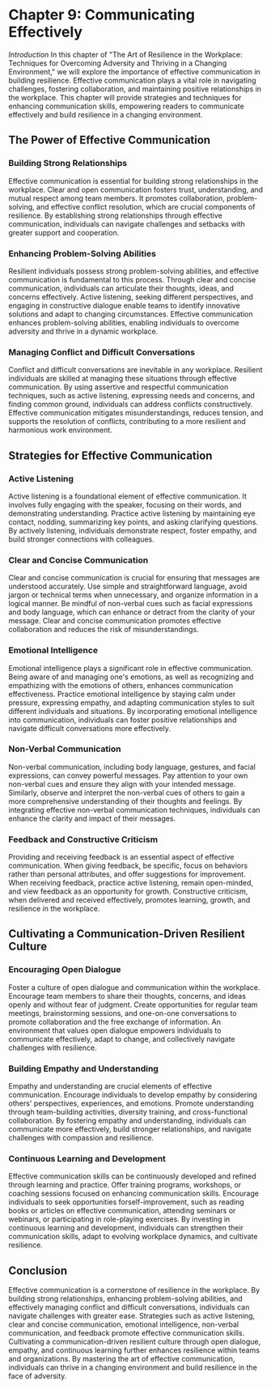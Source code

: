 Chapter 9: Communicating Effectively
====================================

*Introduction* In this chapter of "The Art of Resilience in the Workplace: Techniques for Overcoming Adversity and Thriving in a Changing Environment," we will explore the importance of effective communication in building resilience. Effective communication plays a vital role in navigating challenges, fostering collaboration, and maintaining positive relationships in the workplace. This chapter will provide strategies and techniques for enhancing communication skills, empowering readers to communicate effectively and build resilience in a changing environment.

The Power of Effective Communication
------------------------------------

### Building Strong Relationships

Effective communication is essential for building strong relationships in the workplace. Clear and open communication fosters trust, understanding, and mutual respect among team members. It promotes collaboration, problem-solving, and effective conflict resolution, which are crucial components of resilience. By establishing strong relationships through effective communication, individuals can navigate challenges and setbacks with greater support and cooperation.

### Enhancing Problem-Solving Abilities

Resilient individuals possess strong problem-solving abilities, and effective communication is fundamental to this process. Through clear and concise communication, individuals can articulate their thoughts, ideas, and concerns effectively. Active listening, seeking different perspectives, and engaging in constructive dialogue enable teams to identify innovative solutions and adapt to changing circumstances. Effective communication enhances problem-solving abilities, enabling individuals to overcome adversity and thrive in a dynamic workplace.

### Managing Conflict and Difficult Conversations

Conflict and difficult conversations are inevitable in any workplace. Resilient individuals are skilled at managing these situations through effective communication. By using assertive and respectful communication techniques, such as active listening, expressing needs and concerns, and finding common ground, individuals can address conflicts constructively. Effective communication mitigates misunderstandings, reduces tension, and supports the resolution of conflicts, contributing to a more resilient and harmonious work environment.

Strategies for Effective Communication
--------------------------------------

### Active Listening

Active listening is a foundational element of effective communication. It involves fully engaging with the speaker, focusing on their words, and demonstrating understanding. Practice active listening by maintaining eye contact, nodding, summarizing key points, and asking clarifying questions. By actively listening, individuals demonstrate respect, foster empathy, and build stronger connections with colleagues.

### Clear and Concise Communication

Clear and concise communication is crucial for ensuring that messages are understood accurately. Use simple and straightforward language, avoid jargon or technical terms when unnecessary, and organize information in a logical manner. Be mindful of non-verbal cues such as facial expressions and body language, which can enhance or detract from the clarity of your message. Clear and concise communication promotes effective collaboration and reduces the risk of misunderstandings.

### Emotional Intelligence

Emotional intelligence plays a significant role in effective communication. Being aware of and managing one's emotions, as well as recognizing and empathizing with the emotions of others, enhances communication effectiveness. Practice emotional intelligence by staying calm under pressure, expressing empathy, and adapting communication styles to suit different individuals and situations. By incorporating emotional intelligence into communication, individuals can foster positive relationships and navigate difficult conversations more effectively.

### Non-Verbal Communication

Non-verbal communication, including body language, gestures, and facial expressions, can convey powerful messages. Pay attention to your own non-verbal cues and ensure they align with your intended message. Similarly, observe and interpret the non-verbal cues of others to gain a more comprehensive understanding of their thoughts and feelings. By integrating effective non-verbal communication techniques, individuals can enhance the clarity and impact of their messages.

### Feedback and Constructive Criticism

Providing and receiving feedback is an essential aspect of effective communication. When giving feedback, be specific, focus on behaviors rather than personal attributes, and offer suggestions for improvement. When receiving feedback, practice active listening, remain open-minded, and view feedback as an opportunity for growth. Constructive criticism, when delivered and received effectively, promotes learning, growth, and resilience in the workplace.

Cultivating a Communication-Driven Resilient Culture
----------------------------------------------------

### Encouraging Open Dialogue

Foster a culture of open dialogue and communication within the workplace. Encourage team members to share their thoughts, concerns, and ideas openly and without fear of judgment. Create opportunities for regular team meetings, brainstorming sessions, and one-on-one conversations to promote collaboration and the free exchange of information. An environment that values open dialogue empowers individuals to communicate effectively, adapt to change, and collectively navigate challenges with resilience.

### Building Empathy and Understanding

Empathy and understanding are crucial elements of effective communication. Encourage individuals to develop empathy by considering others' perspectives, experiences, and emotions. Promote understanding through team-building activities, diversity training, and cross-functional collaboration. By fostering empathy and understanding, individuals can communicate more effectively, build stronger relationships, and navigate challenges with compassion and resilience.

### Continuous Learning and Development

Effective communication skills can be continuously developed and refined through learning and practice. Offer training programs, workshops, or coaching sessions focused on enhancing communication skills. Encourage individuals to seek opportunities forself-improvement, such as reading books or articles on effective communication, attending seminars or webinars, or participating in role-playing exercises. By investing in continuous learning and development, individuals can strengthen their communication skills, adapt to evolving workplace dynamics, and cultivate resilience.

Conclusion
----------

Effective communication is a cornerstone of resilience in the workplace. By building strong relationships, enhancing problem-solving abilities, and effectively managing conflict and difficult conversations, individuals can navigate challenges with greater ease. Strategies such as active listening, clear and concise communication, emotional intelligence, non-verbal communication, and feedback promote effective communication skills. Cultivating a communication-driven resilient culture through open dialogue, empathy, and continuous learning further enhances resilience within teams and organizations. By mastering the art of effective communication, individuals can thrive in a changing environment and build resilience in the face of adversity.
